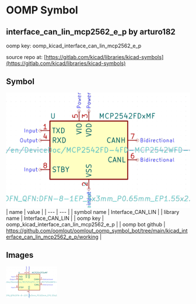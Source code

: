 # OOMP Symbol  
## interface_can_lin_mcp2562_e_p  by arturo182  
  
oomp key: oomp_kicad_interface_can_lin_mcp2562_e_p  
  
source repo at: [https://gitlab.com/kicad/libraries/kicad-symbols](https://gitlab.com/kicad/libraries/kicad-symbols)  
## Symbol  
  
[![working.png](working_600.png)](working.png)  
| name | value | 
| --- | --- | 
| symbol name | Interface_CAN_LIN | 
| library name | Interface_CAN_LIN | 
| oomp key | oomp_kicad_interface_can_lin_mcp2562_e_p | 
| oomp bot github | https://github.com/oomlout/oomlout_oomp_symbol_bot/tree/main/kicad_interface_can_lin_mcp2562_e_p/working | 
## Images  
  
[![working.png](working_140.png)](working.png)  
